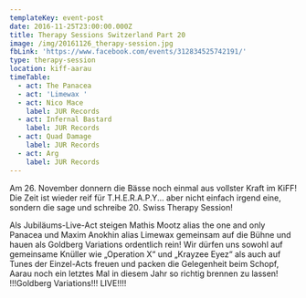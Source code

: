 ```yaml
---
templateKey: event-post
date: 2016-11-25T23:00:00.000Z
title: Therapy Sessions Switzerland Part 20
image: /img/20161126_therapy-session.jpg
fbLink: 'https://www.facebook.com/events/312834525742191/'
type: therapy-session
location: kiff-aarau
timeTable:
  - act: The Panacea
  - act: 'Limewax '
  - act: Nico Mace
    label: JUR Records
  - act: Infernal Bastard
    label: JUR Records
  - act: Quad Damage
    label: JUR Records
  - act: Arg
    label: JUR Records
---
```

Am 26. November donnern die Bässe noch einmal aus vollster Kraft im KiFF! Die Zeit ist wieder reif für T.H.E.R.A.P.Y... aber nicht einfach irgend eine, sondern die sage und schreibe 20. Swiss Therapy Session!

Als Jubiläums-Live-Act steigen Mathis Mootz alias the one and only Panacea und Maxim Anokhin alias Limewax gemeinsam auf die Bühne und hauen als Goldberg Variations ordentlich rein! Wir dürfen uns sowohl auf gemeinsame Knüller wie „Operation X“ und „Krayzee Eyez“ als auch auf Tunes der Einzel-Acts freuen und packen die Gelegenheit beim Schopf, Aarau noch ein letztes Mal in diesem Jahr so richtig brennen zu lassen! !!!Goldberg Variations!!! LIVE!!!!

